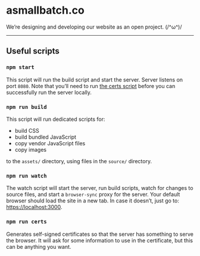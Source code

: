 asmallbatch.co
===
We’re designing and developing our website as an open project. (/^ω^)/

---

## Useful scripts
### `npm start`
This script will run the build script and start the server. Server listens on port `8080`. Note that you’ll need to run [the certs script](#npm-run-certs) before you can successfully run the server locally.

### `npm run build`
This script will run dedicated scripts for:
- build CSS
- build bundled JavaScript
- copy vendor JavaScript files
- copy images

to the `assets/` directory, using files in the `source/` directory.

### `npm run watch`
The watch script will start the server, run build scripts, watch for changes to source files, and start a `browser-sync` proxy for the server. Your default browser should load the site in a new tab. In case it doesn’t, just go to: <https://localhost:3000>.

### `npm run certs`
Generates self-signed certificates so that the server has something to serve the browser. It will ask for some information to use in the certificate, but this can be anything you want.
